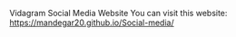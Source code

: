 Vidagram Social Media Website
You can visit this website: https://mandegar20.github.io/Social-media/
